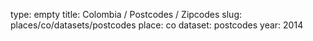 type: empty
title: Colombia / Postcodes / Zipcodes
slug: places/co/datasets/postcodes
place: co
dataset: postcodes
year: 2014
